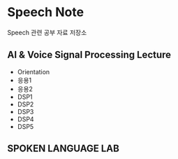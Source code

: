 # Speech Note
  
Speech 관련 공부 자료 저장소

## AI & Voice Signal Processing Lecture  
  
 * Orientation  
 * 응용1  
 * 응용2    
 * DSP1    
 * DSP2   
 * DSP3  
 * DSP4  
 * DSP5
  
## SPOKEN LANGUAGE LAB
  

  
